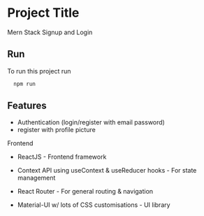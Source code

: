 
# Project Title

Mern Stack Signup and Login


## Run

To run this project run

```bash
  npm run 
```

  
## Features

- Authentication (login/register with email password)
- register with profile picture

  
Frontend

- ReactJS - Frontend framework
- Context API using useContext & useReducer hooks - For state management

- React Router - For general routing & navigation
 - Material-UI w/ lots of CSS customisations - UI library

  
